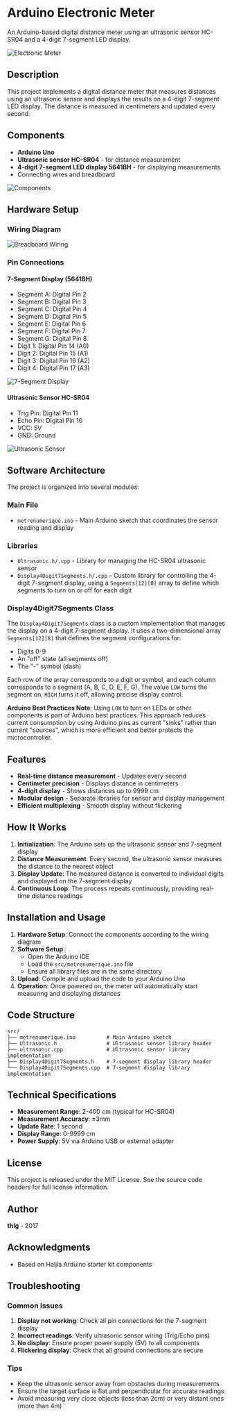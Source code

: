 # Arduino Electronic Meter

An Arduino-based digital distance meter using an ultrasonic sensor HC-SR04 and a 4-digit 7-segment LED display.

![Electronic Meter](docs/metrenumerique.jpg)

## Description

This project implements a digital distance meter that measures distances using an ultrasonic sensor and displays the results on a 4-digit 7-segment LED display. The distance is measured in centimeters and updated every second.

## Components

- **Arduino Uno**
- **Ultrasonic sensor HC-SR04** - for distance measurement
- **4-digit 7-segment LED display 5641BH** - for displaying measurements
- Connecting wires and breadboard

![Components](docs/9064729_orig.png)

## Hardware Setup

### Wiring Diagram

![Breadboard Wiring](docs/metrenumerique_bb.png)

### Pin Connections

#### 7-Segment Display (5641BH)
- Segment A: Digital Pin 2
- Segment B: Digital Pin 3  
- Segment C: Digital Pin 4
- Segment D: Digital Pin 5
- Segment E: Digital Pin 6
- Segment F: Digital Pin 7
- Segment G: Digital Pin 8
- Digit 1: Digital Pin 14 (A0)
- Digit 2: Digital Pin 15 (A1)
- Digit 3: Digital Pin 16 (A2)
- Digit 4: Digital Pin 17 (A3)

![7-Segment Display](docs/Led7Segments4Digits.png)

#### Ultrasonic Sensor HC-SR04
- Trig Pin: Digital Pin 11
- Echo Pin: Digital Pin 10
- VCC: 5V
- GND: Ground

![Ultrasonic Sensor](docs/ultrasonic.png)

## Software Architecture

The project is organized into several modules:

### Main File
- `metrenumerique.ino` - Main Arduino sketch that coordinates the sensor reading and display

### Libraries
- `Ultrasonic.h/.cpp` - Library for managing the HC-SR04 ultrasonic sensor
- `Display4Digit7Segments.h/.cpp` - Custom library for controlling the 4-digit 7-segment display, using a `Segments[12][8]` array to define which segments to turn on or off for each digit

### Display4Digit7Segments Class

The `Display4Digit7Segments` class is a custom implementation that manages the display on a 4-digit 7-segment display. It uses a two-dimensional array `Segments[12][8]` that defines the segment configurations for:
- Digits 0-9
- An "off" state (all segments off)
- The "-" symbol (dash)

Each row of the array corresponds to a digit or symbol, and each column corresponds to a segment (A, B, C, D, E, F, G). The value `LOW` turns the segment on, `HIGH` turns it off, allowing precise display control.

**Arduino Best Practices Note**: Using `LOW` to turn on LEDs or other components is part of Arduino best practices. This approach reduces current consumption by using Arduino pins as current "sinks" rather than current "sources", which is more efficient and better protects the microcontroller.

## Features

- **Real-time distance measurement** - Updates every second
- **Centimeter precision** - Displays distance in centimeters
- **4-digit display** - Shows distances up to 9999 cm
- **Modular design** - Separate libraries for sensor and display management
- **Efficient multiplexing** - Smooth display without flickering

## How It Works

1. **Initialization**: The Arduino sets up the ultrasonic sensor and 7-segment display
2. **Distance Measurement**: Every second, the ultrasonic sensor measures the distance to the nearest object
3. **Display Update**: The measured distance is converted to individual digits and displayed on the 7-segment display
4. **Continuous Loop**: The process repeats continuously, providing real-time distance readings

## Installation and Usage

1. **Hardware Setup**: Connect the components according to the wiring diagram
2. **Software Setup**: 
   - Open the Arduino IDE
   - Load the `src/metrenumerique.ino` file
   - Ensure all library files are in the same directory
3. **Upload**: Compile and upload the code to your Arduino Uno
4. **Operation**: Once powered on, the meter will automatically start measuring and displaying distances

## Code Structure

```
src/
├── metrenumerique.ino          # Main Arduino sketch
├── Ultrasonic.h                # Ultrasonic sensor library header
├── ultrasonic.cpp              # Ultrasonic sensor library implementation
├── Display4Digit7Segments.h    # 7-segment display library header
└── Display4Digit7Segments.cpp  # 7-segment display library implementation
```

## Technical Specifications

- **Measurement Range**: 2-400 cm (typical for HC-SR04)
- **Measurement Accuracy**: ±3mm
- **Update Rate**: 1 second
- **Display Range**: 0-9999 cm
- **Power Supply**: 5V via Arduino USB or external adapter

## License

This project is released under the MIT License. See the source code headers for full license information.

## Author

**thlg** - 2017

## Acknowledgments

- Based on Haljia Arduino starter kit components

## Troubleshooting

### Common Issues

1. **Display not working**: Check all pin connections for the 7-segment display
2. **Incorrect readings**: Verify ultrasonic sensor wiring (Trig/Echo pins)
3. **No display**: Ensure proper power supply (5V) to all components
4. **Flickering display**: Check that all ground connections are secure

### Tips

- Keep the ultrasonic sensor away from obstacles during measurements
- Ensure the target surface is flat and perpendicular for accurate readings
- Avoid measuring very close objects (less than 2cm) or very distant ones (more than 4m)